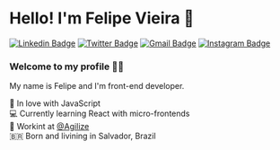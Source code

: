 # Hello! I'm Felipe Vieira 👋

[![Linkedin Badge](https://img.shields.io/badge/-LinkedIn-blue?style=flat-square&logo=Linkedin&logoColor=white&link=https://www.linkedin.com/in/felipe-vieira-a6983513a/)](https://www.linkedin.com/in/felipe-vieira-a6983513a/)
[![Twitter Badge](https://img.shields.io/badge/-Twitter-1ca0f1?style=flat-square&labelColor=1ca0f1&logo=twitter&logoColor=white&link=https://twitter.com/felipe_vlima)](https://twitter.com/felipe_vlima)
[![Gmail Badge](https://img.shields.io/badge/-Gmail-c14438?style=flat-square&logo=Gmail&logoColor=white&link=mailto:felipe.lima@agilize.com.br)](mailto:felipe.lima@agilize.com.br)
[![Instagram Badge](https://img.shields.io/badge/-Instagram-C13584?style=flat-square&labelColor=C13584&logo=instagram&logoColor=white&link=https://www.instagram.com/lipe_vlima/)](https://www.instagram.com/lipe_vlima/)

### Welcome to my profile :man_technologist:

My name is Felipe and I'm front-end developer.

 💙 In love with JavaScript<br>
 💻 Currently learning React with micro-frontends<br>
 👾 Workint at [@Agilize](https://www.agilize.com.br)<br>
 🇧🇷 Born and livining in Salvador, Brazil <br>
